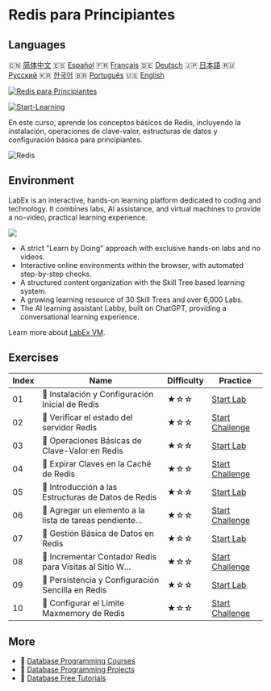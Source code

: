 # Redis para Principiantes

## Languages

🇨🇳 [简体中文](README_zh.md) 🇪🇸 [Español](README_es.md) 🇫🇷 [Français](README_fr.md) 🇩🇪 [Deutsch](README_de.md) 🇯🇵 [日本語](README_ja.md) 🇷🇺 [Русский](README_ru.md) 🇰🇷 [한국어](README_ko.md) 🇧🇷 [Português](README_pt.md) 🇺🇸 [English](README.md) 

[![Redis para Principiantes](https://cover-creator.labex.io/redis-for-beginners.png?lang=es)](https://labex.io/es/courses/redis-for-beginners)

[![Start-Learning](https://img.shields.io/badge/Start-Learning-whitesmoke?style=for-the-badge)](https://labex.io/es/courses/redis-for-beginners)

En este curso, aprende los conceptos básicos de Redis, incluyendo la instalación, operaciones de clave-valor, estructuras de datos y configuración básica para principiantes.

![Redis](https://img.shields.io/badge/Redis-whitesmoke?style=for-the-badge&logo=redis)


## Environment

LabEx is an interactive, hands-on learning platform dedicated to coding and technology. It combines labs, AI assistance, and virtual machines to provide a no-video, practical learning experience.

![](https://tutorial-screenshot.getvm.io/images/vm-1725247253.png)

- A strict "Learn by Doing" approach with exclusive hands-on labs and no videos.
- Interactive online environments within the browser, with automated step-by-step checks.
- A structured content organization with the Skill Tree based learning system.
- A growing learning resource of 30 Skill Trees and over 6,000 Labs.
- The AI learning assistant Labby, built on ChatGPT, providing a conversational learning experience.

Learn more about [LabEx VM](https://support.labex.io/using-labex/virtual-machine).

## Exercises

|   Index | Name                                                     | Difficulty   | Practice                                                                                                                            |
|---------|----------------------------------------------------------|--------------|-------------------------------------------------------------------------------------------------------------------------------------|
|      01 | 📖 Instalación y Configuración Inicial de Redis          | ★☆☆          | <a target='_blank' href='https://labex.io/es/tutorials/redis-installation-and-initial-setup-of-redis-552075'>Start Lab</a>          |
|      02 | 🎯 Verificar el estado del servidor Redis                | ★☆☆          | <a target='_blank' href='https://labex.io/es/tutorials/redis-verify-redis-server-status-552152'>Start Challenge</a>                 |
|      03 | 📖 Operaciones Básicas de Clave-Valor en Redis           | ★☆☆          | <a target='_blank' href='https://labex.io/es/tutorials/redis-basic-key-value-operations-in-redis-552077'>Start Lab</a>              |
|      04 | 🎯 Expirar Claves en la Caché de Redis                   | ★☆☆          | <a target='_blank' href='https://labex.io/es/tutorials/redis-expire-keys-in-redis-cache-552156'>Start Challenge</a>                 |
|      05 | 📖 Introducción a las Estructuras de Datos de Redis      | ★☆☆          | <a target='_blank' href='https://labex.io/es/tutorials/redis-introduction-to-redis-data-structures-552078'>Start Lab</a>            |
|      06 | 🎯 Agregar un elemento a la lista de tareas pendiente... | ★☆☆          | <a target='_blank' href='https://labex.io/es/tutorials/redis-add-item-to-redis-to-do-list-552161'>Start Challenge</a>               |
|      07 | 📖 Gestión Básica de Datos en Redis                      | ★☆☆          | <a target='_blank' href='https://labex.io/es/tutorials/redis-basic-data-management-in-redis-552076'>Start Lab</a>                   |
|      08 | 🎯 Incrementar Contador Redis para Visitas al Sitio W... | ★☆☆          | <a target='_blank' href='https://labex.io/es/tutorials/redis-increment-redis-counter-for-website-visits-552163'>Start Challenge</a> |
|      09 | 📖 Persistencia y Configuración Sencilla en Redis        | ★☆☆          | <a target='_blank' href='https://labex.io/es/tutorials/redis-persistence-and-simple-configuration-in-redis-552079'>Start Lab</a>    |
|      10 | 🎯 Configurar el Límite Maxmemory de Redis               | ★☆☆          | <a target='_blank' href='https://labex.io/es/tutorials/redis-configure-redis-maxmemory-limit-552162'>Start Challenge</a>            |

## More

- 🔗 [Database Programming Courses](https://github.com/labex-labs/awesome-programming-courses)
- 🔗 [Database Programming Projects](https://github.com/labex-labs/awesome-programming-projects)
- 🔗 [Database Free Tutorials](https://github.com/labex-labs/redis-free-tutorials)

